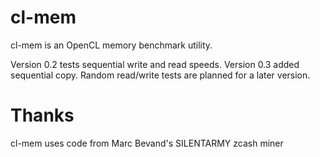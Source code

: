 # cl-mem

cl-mem is an OpenCL memory benchmark utility.

Version 0.2 tests sequential write and read speeds.
Version 0.3 added sequential copy.
Random read/write tests are planned for a later version.

# Thanks

cl-mem uses code from Marc Bevand's SILENTARMY zcash miner
